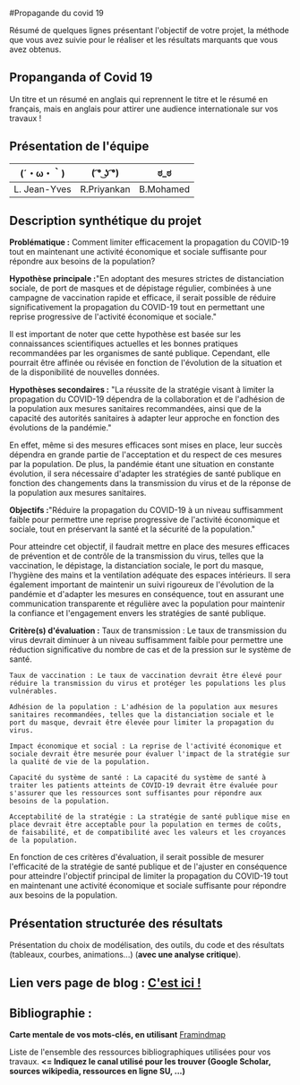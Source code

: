 #Propagande du covid 19

Résumé de quelques lignes présentant l'objectif de votre projet, la méthode que vous avez suivie pour le réaliser et les résultats marquants que vous avez obtenus.

## Propanganda of Covid 19

Un titre et un résumé en anglais qui reprennent le titre et le résumé en français, mais en anglais pour attirer une audience internationale sur vos travaux !

## Présentation de l'équipe


|(´・ω・｀)| ( ͡° ͜ʖ ͡°) | ಠ_ಠ |
|-----|--|--|
| L. Jean-Yves | R.Priyankan | B.Mohamed  |



## Description synthétique du projet

**Problématique :** Comment limiter efficacement la propagation du COVID-19 tout en maintenant une activité économique et sociale suffisante pour répondre aux besoins de la population?

**Hypothèse principale :**"En adoptant des mesures strictes de distanciation sociale, de port de masques et de dépistage régulier, combinées à une campagne de vaccination rapide et efficace, il serait possible de réduire significativement la propagation du COVID-19 tout en permettant une reprise progressive de l'activité économique et sociale."

Il est important de noter que cette hypothèse est basée sur les connaissances scientifiques actuelles et les bonnes pratiques recommandées par les organismes de santé publique. Cependant, elle pourrait être affinée ou révisée en fonction de l'évolution de la situation et de la disponibilité de nouvelles données.

**Hypothèses secondaires :** "La réussite de la stratégie visant à limiter la propagation du COVID-19 dépendra de la collaboration et de l'adhésion de la population aux mesures sanitaires recommandées, ainsi que de la capacité des autorités sanitaires à adapter leur approche en fonction des évolutions de la pandémie."

En effet, même si des mesures efficaces sont mises en place, leur succès dépendra en grande partie de l'acceptation et du respect de ces mesures par la population. De plus, la pandémie étant une situation en constante évolution, il sera nécessaire d'adapter les stratégies de santé publique en fonction des changements dans la transmission du virus et de la réponse de la population aux mesures sanitaires.

**Objectifs :**"Réduire la propagation du COVID-19 à un niveau suffisamment faible pour permettre une reprise progressive de l'activité économique et sociale, tout en préservant la santé et la sécurité de la population."

Pour atteindre cet objectif, il faudrait mettre en place des mesures efficaces de prévention et de contrôle de la transmission du virus, telles que la vaccination, le dépistage, la distanciation sociale, le port du masque, l'hygiène des mains et la ventilation adéquate des espaces intérieurs. Il sera également important de maintenir un suivi rigoureux de l'évolution de la pandémie et d'adapter les mesures en conséquence, tout en assurant une communication transparente et régulière avec la population pour maintenir la confiance et l'engagement envers les stratégies de santé publique.

**Critère(s) d'évaluation :** 
Taux de transmission : Le taux de transmission du virus devrait diminuer à un niveau suffisamment faible pour permettre une réduction significative du nombre de cas et de la pression sur le système de santé.

    Taux de vaccination : Le taux de vaccination devrait être élevé pour réduire la transmission du virus et protéger les populations les plus vulnérables.

    Adhésion de la population : L'adhésion de la population aux mesures sanitaires recommandées, telles que la distanciation sociale et le port du masque, devrait être élevée pour limiter la propagation du virus.

    Impact économique et social : La reprise de l'activité économique et sociale devrait être mesurée pour évaluer l'impact de la stratégie sur la qualité de vie de la population.

    Capacité du système de santé : La capacité du système de santé à traiter les patients atteints de COVID-19 devrait être évaluée pour s'assurer que les ressources sont suffisantes pour répondre aux besoins de la population.

    Acceptabilité de la stratégie : La stratégie de santé publique mise en place devrait être acceptable pour la population en termes de coûts, de faisabilité, et de compatibilité avec les valeurs et les croyances de la population.

En fonction de ces critères d'évaluation, il serait possible de mesurer l'efficacité de la stratégie de santé publique et de l'ajuster en conséquence pour atteindre l'objectif principal de limiter la propagation du COVID-19 tout en maintenant une activité économique et sociale suffisante pour répondre aux besoins de la population.

## Présentation structurée des résultats

Présentation du choix de modélisation, des outils, du code et des résultats (tableaux, courbes, animations...) (**avec une analyse critique**).

## Lien vers page de blog : <a href="blog.md"> C'est ici ! </a>

## Bibliographie :

**Carte mentale de vos mots-clés, en utilisant** <a href="https://framindmap.org/mindmaps/index.html">Framindmap </a> 

Liste de l'ensemble des ressources bibliographiques utilisées pour vos travaux. **<= Indiquez le canal utilisé pour les trouver (Google Scholar, sources wikipedia, ressources en ligne SU, ...)**
